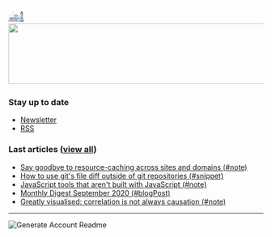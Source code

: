 <img alt width="30" height="30" src="https://raw.githubusercontent.com/stefanjudis/stefanjudis/main/screenshot.png">

<div align="left">
  <img src="https://raw.githubusercontent.com/stefanjudis/stefanjudis/main/headline.svg" width="800" height="120">
</div>

### Stay up to date

- [Newsletter](https://www.stefanjudis.com/newsletter/)
- [RSS](https://www.stefanjudis.com/feeds/)

### Last articles ([view all](https://www.stefanjudis.com/blog/))

<!-- BLOG-POST-LIST:START -->
- [Say goodbye to resource-caching across sites and domains (#note)](https://www.stefanjudis.com/notes/say-goodbye-to-resource-caching-across-sites-and-domains/)
- [How to use git's file diff outside of git repositories (#snippet)](https://www.stefanjudis.com/snippets/how-to-use-gits-file-diff-outside-of-git-repositories/)
- [JavaScript tools that aren't built with JavaScript (#note)](https://www.stefanjudis.com/notes/javascript-tools-that-arent-built-with-javascript/)
- [Monthly Digest September 2020 (#blogPost)](https://www.stefanjudis.com/blog/monthly-digest-september-2020/)
- [Greatly visualised: correlation is not always causation (#note)](https://www.stefanjudis.com/notes/greatly-visualised-correlation-is-still-not-causation/)
<!-- BLOG-POST-LIST:END -->

---

![Generate Account Readme](https://github.com/stefanjudis/stefanjudis/workflows/Generate%20Account%20Readme/badge.svg)
